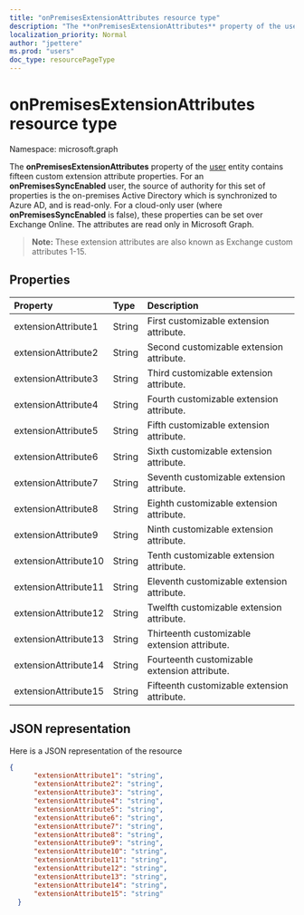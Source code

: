 ```yaml
---
title: "onPremisesExtensionAttributes resource type"
description: "The **onPremisesExtensionAttributes** property of the user entity contains fifteen custom extension attribute properties. For an **onPremisesSyncEnabled** user, this set of properties is mastered in on-premises Active Directory and synchronized to Azure AD, and is read-only. For a cloud-only user (where **onPremisesSyncEnabled** is false), these properties can be set over Exchange Online. The attributes are read only in Microsoft Graph."
localization_priority: Normal
author: "jpettere"
ms.prod: "users"
doc_type: resourcePageType
---
```


# onPremisesExtensionAttributes resource type

Namespace: microsoft.graph

The **onPremisesExtensionAttributes** property of the [user](user.md) entity contains fifteen custom extension attribute properties. For an **onPremisesSyncEnabled** user, the source of authority for this set of properties is the on-premises Active Directory which is synchronized to Azure AD, and is read-only. For a cloud-only user (where **onPremisesSyncEnabled** is false), these properties can be set over Exchange Online. The attributes are read only in Microsoft Graph.

> **Note:** These extension attributes are also known as Exchange custom attributes 1-15.

## Properties
| Property	   | Type	|Description|
|:---------------|:--------|:----------|
|extensionAttribute1|String| First customizable extension attribute. |
|extensionAttribute2|String| Second customizable extension attribute. |
|extensionAttribute3|String| Third customizable extension attribute. |
|extensionAttribute4|String| Fourth customizable extension attribute. |
|extensionAttribute5|String| Fifth customizable extension attribute. |
|extensionAttribute6|String| Sixth customizable extension attribute. |
|extensionAttribute7|String| Seventh customizable extension attribute. |
|extensionAttribute8|String| Eighth customizable extension attribute. |
|extensionAttribute9|String| Ninth customizable extension attribute. |
|extensionAttribute10|String| Tenth customizable extension attribute. |
|extensionAttribute11|String| Eleventh customizable extension attribute. |
|extensionAttribute12|String| Twelfth customizable extension attribute. |
|extensionAttribute13|String| Thirteenth customizable extension attribute. |
|extensionAttribute14|String| Fourteenth customizable extension attribute. |
|extensionAttribute15|String| Fifteenth customizable extension attribute. |

## JSON representation

Here is a JSON representation of the resource

<!-- {
  "blockType": "resource",
  "optionalProperties": [

  ],
  "@odata.type": "microsoft.graph.onPremisesExtensionAttributes"
}-->


```json
{
      "extensionAttribute1": "string",
      "extensionAttribute2": "string",
      "extensionAttribute3": "string",
      "extensionAttribute4": "string",
      "extensionAttribute5": "string",
      "extensionAttribute6": "string",
      "extensionAttribute7": "string",
      "extensionAttribute8": "string",
      "extensionAttribute9": "string",
      "extensionAttribute10": "string",
      "extensionAttribute11": "string",
      "extensionAttribute12": "string",
      "extensionAttribute13": "string",
      "extensionAttribute14": "string",
      "extensionAttribute15": "string"
  }

```


<!-- uuid: 8fcb5dbc-d5aa-4681-8e31-b001d5168d79
2015-10-25 14:57:30 UTC -->
<!-- {
  "type": "#page.annotation",
  "description": "onPremisesExtensionAttributes resource",
  "keywords": "",
  "section": "documentation",
  "tocPath": ""
}-->

